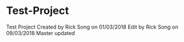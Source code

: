 # Test-Project
Test Project
Created by Rick Song on 01/03/2018
Edit by Rick Song on 09/03/2018
Master updated 
